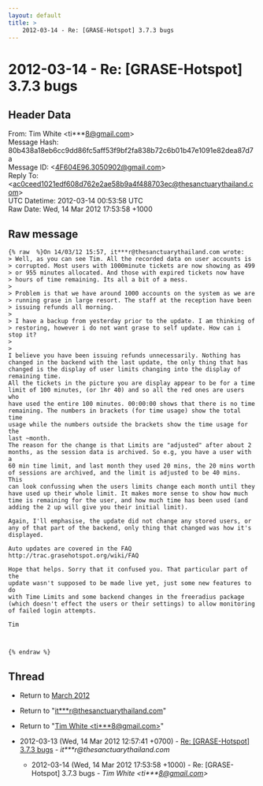 ```yaml
---
layout: default
title: >
    2012-03-14 - Re: [GRASE-Hotspot] 3.7.3 bugs
---
```


# 2012-03-14 - Re: [GRASE-Hotspot] 3.7.3 bugs

## Header Data

From: Tim White \<ti***8@gmail.com\><br>
Message Hash: 80b438a18eb6cc9dd86fc5aff53f9bf2fa838b72c6b01b47e1091e82dea87d7a<br>
Message ID: \<4F604E96.3050902@gmail.com\><br>
Reply To: \<ac0ceed1021edf608d762e2ae58b9a4f488703ec@thesanctuarythailand.com\><br>
UTC Datetime: 2012-03-14 00:53:58 UTC<br>
Raw Date: Wed, 14 Mar 2012 17:53:58 +1000<br>

## Raw message

```
{% raw  %}On 14/03/12 15:57, it***r@thesanctuarythailand.com wrote:
> Well, as you can see Tim. All the recorded data on user accounts is 
> corrupted. Most users with 1000minute tickets are now showing as 499 
> or 955 minutes allocated. And those with expired tickets now have 
> hours of time remaining. Its all a bit of a mess.
>
> Problem is that we have around 1000 accounts on the system as we are 
> running grase in large resort. The staff at the reception have been 
> issuing refunds all morning.
>
> I have a backup from yesterday prior to the update. I am thinking of 
> restoring, however i do not want grase to self update. How can i stop it?
>
>
I believe you have been issuing refunds unnecessarily. Nothing has 
changed in the backend with the last update, the only thing that has 
changed is the display of user limits changing into the display of 
remaining time.
All the tickets in the picture you are display appear to be for a time 
limit of 100 minutes, (or 1hr 40) and so all the red ones are users who 
have used the entire 100 minutes. 00:00:00 shows that there is no time 
remaining. The numbers in brackets (for time usage) show the total time 
usage while the numbers outside the brackets show the time usage for the 
last ~month.
The reason for the change is that Limits are "adjusted" after about 2 
months, as the session data is archived. So e.g, you have a user with a 
60 min time limit, and last month they used 20 mins, the 20 mins worth 
of sessions are archived, and the limit is adjusted to be 40 mins. This 
can look confussing when the users limits change each month until they 
have used up their whole limit. It makes more sense to show how much 
time is remaining for the user, and how much time has been used (and 
adding the 2 up will give you their initial limit).

Again, I'll emphasise, the update did not change any stored users, or 
any of that part of the backend, only thing that changed was how it's 
displayed.

Auto updates are covered in the FAQ http://trac.grasehotspot.org/wiki/FAQ

Hope that helps. Sorry that it confused you. That particular part of the 
update wasn't supposed to be made live yet, just some new features to do 
with Time Limits and some backend changes in the freeradius package 
(which doesn't effect the users or their settings) to allow monitoring 
of failed login attempts.

Tim



{% endraw %}
```

## Thread

+ Return to [March 2012](/archive/2012/03)

+ Return to "[it***r<span>@</span>thesanctuarythailand.com](/authors/it___r_at_thesanctuarythailand_com)"
+ Return to "[Tim White <ti***8<span>@</span>gmail.com>](/authors/ti___8_at_gmail_com)"

+ 2012-03-13 (Wed, 14 Mar 2012 12:57:41 +0700) - [Re: [GRASE-Hotspot] 3.7.3 bugs](/archive/2012/03/501a0fb87ac9b917a300c702a9857c12fed79ffecc380d12d4887f309b161506) - _it***r@thesanctuarythailand.com_
  + 2012-03-14 (Wed, 14 Mar 2012 17:53:58 +1000) - Re: [GRASE-Hotspot] 3.7.3 bugs - _Tim White \<ti***8@gmail.com\>_

